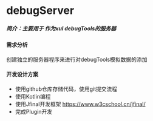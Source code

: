 # debugServer

##### 简介：主要用于 作为xul debugTools的服务器

#### 需求分析

创建独立的服务器程序来进行对debugTools模拟数据的添加

#### 开发设计方案

- 使用github仓库存储代码，使用git提交流程
- 使用Kotlin编程
- 使用Jfinal开发框架 https://www.w3cschool.cn/jfinal/
- 完成Plugin开发



